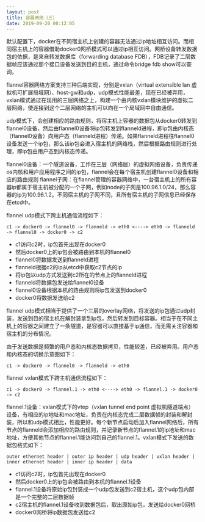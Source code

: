 ```yaml
---
layout: post
title: 容器网络（三）
date: 2019-09-20 00:12:05
---
```


默认配置下，docker在不同宿主机上创建的容器无法通过ip地址相互访问。而相同宿主机上的容器借助docker0网桥模式可以通过ip相互访问。网桥设备转发数据包的依据，是来自转发数据库（forwarding database FDB），FDB记录了二层数据帧应该通过那个接口设备发送到目的主机，通过命令bridge fdb show可以查询。

flannel容器网络方案支持三种后端实现，分别是vxlan（virtual extensible lan 虚拟机可扩展局域网）、host-gw和udp，udp模式性能最差，现在已经被弃用，vxlan模式通过在现用的三层网络之上，构建一个由内核vxlan模块维护的虚拟二层网络，使连接到这个二层网络的主机可以向在一个局域网中自由通信。

udp模式下，会创建相应的路由规则，将宿主机上容器的数据包从docker0转发到flannel0设备，然后由flannel0设备将ip包转发到flanneld进程，即ip包由内核态（flannel0设备）向用户态（flanneld进程）传递。如果flanneld进程往flannel0设备发送一个ip包，那么该ip包会进入宿主机的网络栈，然后根据路由规则进行处理，即ip包由用户态到内核态传递。

flannel0设备：一个隧道设备，工作在三层（网络层）的虚拟网络设备，负责传递os内核和用户应用程序之间的ip包，flannel会在每个宿主机创建flannel0设备和相应的路由规则
flannel子网：在flannel管理的容器网络中，一台宿主机上的所有容器ip都属于宿主机被分配的一个子网，例如node的子网是100.96.1.0/24，那么容器的ip为100.96.1.2。不同宿主机的子网不同，且所有宿主机的子网信息已经保存在etcd中。


flannel udp模式下跨主机通信流程如下：

```
c1 -> docker0 -> flannel0 -> flanneld -> eth0 <----> eth0 -> flanneld -> flannel0 -> docker0 -> c2
```

- c1访问c2时，ip包首先出现在docker0
- 然后docker0上的ip包会被路由到本机的flannel0
- flannel0将数据发送到flanneld进程
- flanneld根据c2的ip从etcd中获取c2节点的ip
- 将ip包以udp方式发送到c2所在的节点上的flanneld进程
- flanneld将数据包发送给flannel0设备
- flannel0设备根据本机的路由规则将ip包发送到docker0
- docker0将数据发送给c2

flannel udp模式相当于提供了一个三层的overlay网络，将发送的ip包通过udp封装，发送到目的宿主机在解封装拿到ip包，然后转发到目标容器。相当于在不同主机上的容器之间建立了一条隧道，是容器可以直接基于ip通信，而无需关注容器和宿主机的分布情况。

由于发送数据是频繁的用户态和内核态数据拷贝，性能较差，已经被弃用。用户态和内核态的切换示意图如下：

```
c1 -> docker0 -> flannel0 -> flanneld -> eth0
```

flannel vxlan模式下跨主机通信流程如下：

```
c1 -> docker0 -> flannel.1 -> eth0 <----> eth0 -> flannel.1 -> docker0 -> c2
```

flannel.1设备：vxlan模式下的vtep（vxlan tunnel end point 虚拟机隧道端点）设备，有相应的ip地址和mac地址，负责在内核态完成二层数据帧的封装和解封装，所以和udp模式相比，性能更好。每个新节点启动后加入flannel网络后，所有节点的flanneld会添加相应的路由规则，并记录新节点的flannel.1的ip地址和mac地址，方便其他节点的flannel.1能访问到自己的flannel.1。vxlan模式下发送的数据包格式如下：

```
outer ethernet header | outer ip header | udp header | vxlan header | inner ethernet header | inner ip header | data
```

- c1访问c2时，ip包首先出现在docker0
- 然后docker0上的ip包会被路由到本机的flannel.1设备
- flannel.1设备将原始ip包封装成一个udp包发送到c2宿主机，这个udp包内部是一个完整的二层数据帧
- c2宿主机的flannel.1设备收到数据包后，取出原始ip包，发送给docker0网桥
- docker0网桥将ip数据包发送给c2
